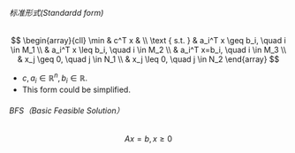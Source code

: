 ###### 标准形式(Standardd form)

$$
\begin{array}{cll}
\min & c^T x & \\
\text { s.t. } & a_i^T x \geq b_i, \quad i \in M_1 \\
& a_i^T x \leq b_i, \quad i \in M_2 \\
& a_i^T x=b_i, \quad i \in M_3 \\
& x_j \geq 0, \quad j \in N_1 \\
& x_j \leq 0, \quad j \in N_2
\end{array}
$$

- $c, a_i \in \mathbb{R}^n, b_i \in \mathbb{R}$.
- This form could be simplified.

###### BFS（Basic Feasible Solution）

$$
Ax =b,x≥0
$$

